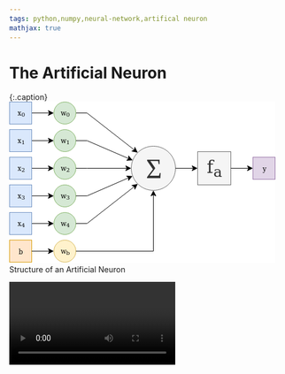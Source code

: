 ```yaml
---
tags: python,numpy,neural-network,artifical neuron
mathjax: true
---
```

# The Artificial Neuron

{:.caption}
![artificial neuron structure](/assets/images/artificial_neuron.png)
Structure of an Artificial Neuron

<video controls>
  <source src="numpy-neural-network/non_linear_regression_tanh.webm" type="video/webm">
  <source src="numpy-neural-network/non_linear_regression_tanh.mp4" type="video/mp4">
  <source src="numpy-neural-network/non_linear_regression_tanh.ogv" type="video/ogg">
</video>

